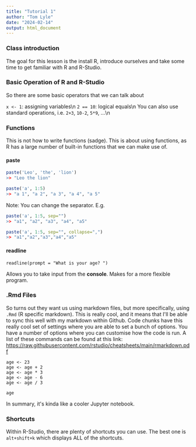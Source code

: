```yaml
---
title: "Tutorial 1"
author: "Tom Lyle"
date: "2024-02-14"
output: html_document
---
```


### Class introduction
The goal for this lesson is the install R, introduce ourselves and take some time to get familiar with R and R-Studio.

### Basic Operation of R and R-Studio
So there are some basic operators that we can talk about

`x <- 1`: assigning variables\n
`2 == 10`: logical equals\n
You can also use standard operations, i.e. `2+3`, `10-2`, `5*9`, ...\n

### Functions
This is not how to write functions (sadge). This is about using functions, as R has a large number of built-in functions that we can make use of.

#### paste
```R
paste('Leo', 'the', 'lion')
>> "Leo the lion"

paste('a', 1:5)
>> "a 1", "a 2", "a 3", "a 4", "a 5"
```

Note: You can change the separator. E.g.
```R
paste('a', 1:5, sep="")
>> "a1", "a2", "a3", "a4", "a5"

paste('a', 1:5, sep="", collapse=",")
>> "a1","a2","a3","a4","a5"
```

#### readline
```{r, include=TRUE}
readline(prompt = "What is your age? ")
```
Allows you to take input from the **console**. Makes for a more flexible program.

### .Rmd Files
So turns out they want us using markdown files, but more specifically, using `.Rmd` (R specific markdown). This is really cool, and it means that I'll be able to sync this well with my markdown within Github. 
Code chunks have this really cool set of settings where you are able to set a bunch of options. You have a number of options where you can customise how the code is run. A list of these commands can be found at this link: https://raw.githubusercontent.com/rstudio/cheatsheets/main/rmarkdown.pdf
```{r, include=TRUE, eval=TRUE}
age <- 23
age <- age + 2
age <- age * 3
age <- age - 6
age <- age / 3

age
```
In summary, it's kinda like a cooler Jupyter notebook.

### Shortcuts
Within R-Studio, there are plenty of shortcuts you can use. The best one is `alt+shift+k` which displays ALL of the shortcuts.
